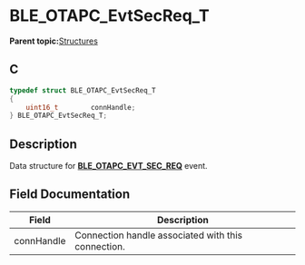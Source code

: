 # BLE\_OTAPC\_EvtSecReq\_T

**Parent topic:**[Structures](GUID-EC15A075-E242-42DD-8E5A-738EB3C8CD49.md)

## C

```c
typedef struct BLE_OTAPC_EvtSecReq_T
{
    uint16_t        connHandle;
} BLE_OTAPC_EvtSecReq_T;
```

## Description

Data structure for **[BLE\_OTAPC\_EVT\_SEC\_REQ](GUID-19484883-2CB0-4497-A6CF-3A4254BBF654.md)** event.

## Field Documentation

|Field|Description|
|-----|-----------|
|connHandle|Connection handle associated with this connection.|

